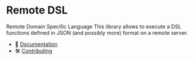 # Remote DSL 

Remote Domain Specific Language 
This library allows to execute a DSL functions defined in JSON (and possibly more) format on a remote server.


- 📜 [Documentation](https://github.com/flow-php/flow/blob/1.x/docs/components/libs/rdsl.md)
- 🛠️ [Contributing](https://github.com/flow-php/flow/blob/1.x/CONTRIBUTING.md)